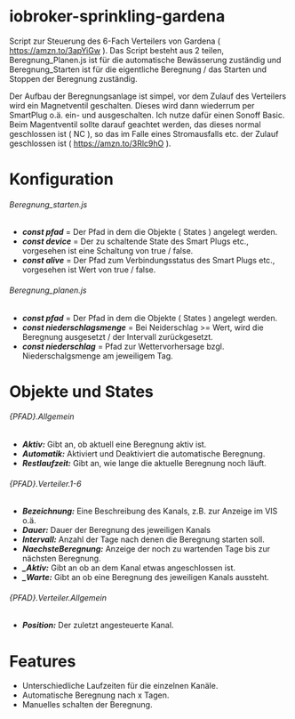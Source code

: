 # iobroker-sprinkling-gardena

Script zur Steuerung des 6-Fach Verteilers von Gardena ( https://amzn.to/3apYiGw ).
Das Script besteht aus 2 teilen, Beregnung_Planen.js ist für die automatische Bewässerung zuständig und Beregnung_Starten ist für die eigentliche Beregnung / das Starten und Stoppen der Beregnung zuständig.

Der Aufbau der Beregnungsanlage ist simpel, vor dem Zulauf des Verteilers wird ein Magnetventil geschalten. Dieses wird dann wiederrum per SmartPlug o.ä. ein- und ausgeschalten. Ich nutze dafür einen Sonoff Basic. Beim Magentventil sollte darauf geachtet werden, das dieses normal geschlossen ist ( NC ), so das im Falle eines Stromausfalls etc. der Zulauf geschlossen ist ( https://amzn.to/3Rlc9hO ).

# Konfiguration

###### Beregnung_starten.js

- ***const pfad*** = Der Pfad in dem die Objekte ( States ) angelegt werden.
- ***const device*** = Der zu schaltende State des Smart Plugs etc., vorgesehen ist eine Schaltung von true / false.
- ***const alive*** = Der Pfad zum Verbindungsstatus des Smart Plugs etc., vorgesehen ist Wert von true / false.

###### Beregnung_planen.js

- ***const pfad*** = Der Pfad in dem die Objekte ( States ) angelegt werden.
- ***const niederschlagsmenge*** = Bei Neiderschlag >= Wert, wird die Beregnung ausgesetzt / der Intervall zurückgesetzt.
- ***const niederschlag*** = Pfad zur Wettervorhersage bzgl. Niederschalgsmenge am jeweiligem Tag.

# Objekte und States

###### {PFAD}.Allgemein

- ***Aktiv:*** Gibt an, ob aktuell eine Beregnung aktiv ist.
- ***Automatik:*** Aktiviert und Deaktiviert die automatische Beregnung.
- ***Restlaufzeit:*** Gibt an, wie lange die aktuelle Beregnung noch läuft.

###### {PFAD}.Verteiler.1-6

- ***Bezeichnung:*** Eine Beschreibung des Kanals, z.B. zur Anzeige im VIS o.ä.
- ***Dauer:*** Dauer der Beregnung des jeweiligen Kanals
- ***Intervall:*** Anzahl der Tage nach denen die Beregnung starten soll.
- ***NaechsteBeregnung:*** Anzeige der noch zu wartenden Tage bis zur nächsten Beregnung.
- ***_Aktiv:*** Gibt an ob an dem Kanal etwas angeschlossen ist.
- ***_Warte:*** Gibt an ob eine Beregnung des jeweiligen Kanals aussteht.

###### {PFAD}.Verteiler.Allgemein

- ***Position:*** Der zuletzt angesteuerte Kanal.

# Features

- Unterschiedliche Laufzeiten für die einzelnen Kanäle.
- Automatische Beregnung nach x Tagen.
- Manuelles schalten der Beregnung.
